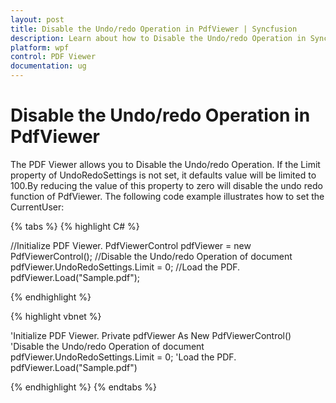 ```yaml
---
layout: post
title: Disable the Undo/redo Operation in PdfViewer | Syncfusion
description: Learn about how to Disable the Undo/redo Operation in Syncfusion WPF Pdf Viewer control using Limit property of UndoRedoSettings.
platform: wpf
control: PDF Viewer
documentation: ug
---
```


# Disable the Undo/redo Operation in PdfViewer

The PDF Viewer allows you to Disable the Undo/redo Operation. If the Limit property of UndoRedoSettings is not set, it defaults value will be limited to 100.By reducing the value of this property to zero will disable the undo redo function of PdfViewer. The following code example illustrates how to set the CurrentUser:

{% tabs %}
{% highlight C# %}

//Initialize PDF Viewer.
PdfViewerControl pdfViewer = new PdfViewerControl();
//Disable the Undo/redo Operation of document
pdfViewer.UndoRedoSettings.Limit = 0;
//Load the PDF.
pdfViewer.Load("Sample.pdf");


{% endhighlight %}



{% highlight vbnet %}

'Initialize PDF Viewer.
Private pdfViewer As New PdfViewerControl()
'Disable the Undo/redo Operation of document
pdfViewer.UndoRedoSettings.Limit = 0;
'Load the PDF.
pdfViewer.Load("Sample.pdf")


{% endhighlight %}
{% endtabs %}